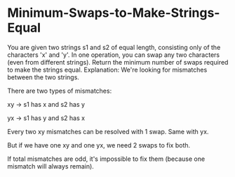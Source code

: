 # Minimum-Swaps-to-Make-Strings-Equal
You are given two strings s1 and s2 of equal length, consisting only of the characters 'x' and 'y'.  In one operation, you can swap any two characters (even from different strings). Return the minimum number of swaps required to make the strings equal.
Explanation:
We're looking for mismatches between the two strings.

There are two types of mismatches:

xy → s1 has x and s2 has y

yx → s1 has y and s2 has x

Every two xy mismatches can be resolved with 1 swap. Same with yx.

But if we have one xy and one yx, we need 2 swaps to fix both.

If total mismatches are odd, it's impossible to fix them (because one mismatch will always remain).
